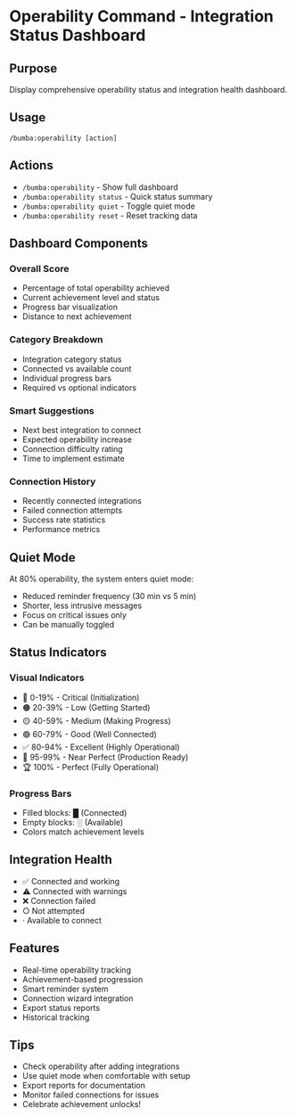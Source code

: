 # Operability Command - Integration Status Dashboard

## Purpose
Display comprehensive operability status and integration health dashboard.

## Usage
```
/bumba:operability [action]
```

## Actions
- `/bumba:operability` - Show full dashboard
- `/bumba:operability status` - Quick status summary
- `/bumba:operability quiet` - Toggle quiet mode
- `/bumba:operability reset` - Reset tracking data

## Dashboard Components

### Overall Score
- Percentage of total operability achieved
- Current achievement level and status
- Progress bar visualization
- Distance to next achievement

### Category Breakdown
- Integration category status
- Connected vs available count
- Individual progress bars
- Required vs optional indicators

### Smart Suggestions
- Next best integration to connect
- Expected operability increase
- Connection difficulty rating
- Time to implement estimate

### Connection History
- Recently connected integrations
- Failed connection attempts
- Success rate statistics
- Performance metrics

## Quiet Mode
At 80% operability, the system enters quiet mode:
- Reduced reminder frequency (30 min vs 5 min)
- Shorter, less intrusive messages
- Focus on critical issues only
- Can be manually toggled

## Status Indicators

### Visual Indicators
- 🔴 0-19% - Critical (Initialization)
- 🟠 20-39% - Low (Getting Started)
- 🟡 40-59% - Medium (Making Progress)
- 🟢 60-79% - Good (Well Connected)
- ✅ 80-94% - Excellent (Highly Operational)
- 🚀 95-99% - Near Perfect (Production Ready)
- 🏆 100% - Perfect (Fully Operational)

### Progress Bars
- Filled blocks: █ (Connected)
- Empty blocks: ░ (Available)
- Colors match achievement levels

## Integration Health
- ✅ Connected and working
- ⚠️ Connected with warnings
- ❌ Connection failed
- ○ Not attempted
- · Available to connect

## Features
- Real-time operability tracking
- Achievement-based progression
- Smart reminder system
- Connection wizard integration
- Export status reports
- Historical tracking

## Tips
- Check operability after adding integrations
- Use quiet mode when comfortable with setup
- Export reports for documentation
- Monitor failed connections for issues
- Celebrate achievement unlocks!